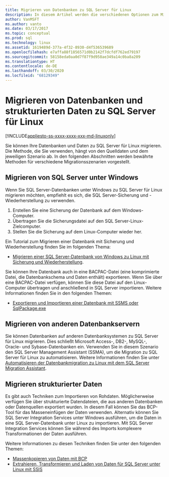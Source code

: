 ```yaml
---
title: Migrieren von Datenbanken zu SQL Server für Linux
description: In diesem Artikel werden die verschiedenen Optionen zum Migrieren von Datenbanken und Daten zu SQL Server für Linux beschrieben.
author: VanMSFT
ms.author: vanto
ms.date: 03/17/2017
ms.topic: conceptual
ms.prod: sql
ms.technology: linux
ms.assetid: 1619489d-377a-4f32-8930-d4f536539689
ms.openlocfilehash: e7affa88f1856571d0b2142f7dcfdf762ed79197
ms.sourcegitcommit: 58158eda0aa0d7f87f9d958ae349a14c0ba8a209
ms.translationtype: HT
ms.contentlocale: de-DE
ms.lasthandoff: 03/30/2020
ms.locfileid: "68129349"
---
```

# <a name="migrate-databases-and-structured-data-to-sql-server-on-linux"></a>Migrieren von Datenbanken und strukturierten Daten zu SQL Server für Linux 

[!INCLUDE[appliesto-ss-xxxx-xxxx-xxx-md-linuxonly](../includes/appliesto-ss-xxxx-xxxx-xxx-md-linuxonly.md)]

Sie können Ihre Datenbanken und Daten zu SQL Server für Linux migrieren. Die Methode, die Sie verwenden, hängt von den Quelldaten und dem jeweiligen Szenario ab. In den folgenden Abschnitten werden bewährte Methoden für verschiedene Migrationsszenarien vorgestellt.

## <a name="migrate-from-sql-server-on-windows"></a>Migrieren von SQL Server unter Windows
Wenn Sie SQL Server-Datenbanken unter Windows zu SQL Server für Linux migrieren möchten, empfiehlt es sich, die SQL Server-Sicherung und -Wiederherstellung zu verwenden.

1. Erstellen Sie eine Sicherung der Datenbank auf dem Windows-Computer.
2. Übertragen Sie die Sicherungsdatei auf den SQL Server-Linux-Zielcomputer.
3. Stellen Sie die Sicherung auf dem Linux-Computer wieder her. 

Ein Tutorial zum Migrieren einer Datenbank mit Sicherung und Wiederherstellung finden Sie im folgenden Thema:

- [Migrieren einer SQL Server-Datenbank von Windows zu Linux mit Sicherung und Wiederherstellung](sql-server-linux-migrate-restore-database.md).

Sie können Ihre Datenbank auch in eine BACPAC-Datei (eine komprimierte Datei, die Datenbankschema und Daten enthält) exportieren. Wenn Sie über eine BACPAC-Datei verfügen, können Sie diese Datei auf den Linux-Computer übertragen und anschließend in SQL Server importieren. Weitere Informationen finden Sie in den folgenden Themen:

- [Exportieren und Importieren einer Datenbank mit SSMS oder SqlPackage.exe](sql-server-linux-migrate-ssms.md)

## <a name="migrate-from-other-database-servers"></a>Migrieren von anderen Datenbankservern
Sie können Datenbanken auf anderen Datenbanksystemen zu SQL Server für Linux migrieren. Dies schließt Microsoft Access-, DB2-, MySQL-, Oracle- und Sybase-Datenbanken ein. Verwenden Sie in diesem Szenario den SQL Server Management Assistant (SSMA), um die Migration zu SQL Server für Linux zu automatisieren. Weitere Informationen finden Sie unter [Automatisieren der Datenbankmigration zu Linux mit dem SQL Server Migration Assistant](sql-server-linux-migrate-ssma.md).  

## <a name="migrate-structured-data"></a>Migrieren strukturierter Daten
Es gibt auch Techniken zum Importieren von Rohdaten. Möglicherweise verfügen Sie über strukturierte Datendateien, die aus anderen Datenbanken oder Datenquellen exportiert wurden. In diesem Fall können Sie das BCP-Tool für das Masseneinfügen der Daten verwenden. Alternativ können Sie SQL Server Integration Services unter Windows ausführen, um die Daten in eine SQL Server-Datenbank unter Linux zu importieren. Mit SQL Server Integration Services können Sie während des Imports komplexere Transformationen der Daten ausführen. 

Weitere Informationen zu diesen Techniken finden Sie unter den folgenden Themen:

- [Massenkopieren von Daten mit BCP](sql-server-linux-migrate-bcp.md)
- [Extrahieren, Transformieren und Laden von Daten für SQL Server unter Linux mit SSIS](sql-server-linux-migrate-ssis.md) 
